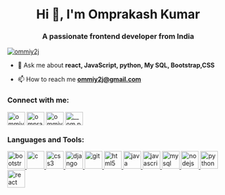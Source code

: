 <h1 align="center">Hi 👋, I'm Omprakash Kumar</h1>
<h3 align="center">A passionate frontend developer from India</h3>

<p align="left"> <a href="https://github.com/ryo-ma/github-profile-trophy"><img src="https://github-profile-trophy.vercel.app/?username=ommiy2j" alt="ommiy2j" /></a> </p>

- 💬 Ask me about **react, JavaScript, python, My SQL, Bootstrap,CSS**

- 📫 How to reach me **ommiy2j@gmail.com**

<h3 align="left">Connect with me:</h3>
<p align="left">
<a href="https://dev.to/ommiy2j" target="blank"><img align="center" src="https://cdn.jsdelivr.net/npm/simple-icons@3.0.1/icons/dev-dot-to.svg" alt="ommiy2j" height="30" width="40" /></a>
<a href="https://twitter.com/ompraka55399766" target="blank"><img align="center" src="https://cdn.jsdelivr.net/npm/simple-icons@3.0.1/icons/twitter.svg" alt="ompraka55399766" height="30" width="40" /></a>
<a href="https://fb.com/ommiy2j" target="blank"><img align="center" src="https://cdn.jsdelivr.net/npm/simple-icons@3.0.1/icons/facebook.svg" alt="ommiy2j" height="30" width="40" /></a>
<a href="https://instagram.com/__om.prakash__" target="blank"><img align="center" src="https://cdn.jsdelivr.net/npm/simple-icons@3.0.1/icons/instagram.svg" alt="__om.prakash__" height="30" width="40" /></a>
</p>

<h3 align="left">Languages and Tools:</h3>
<p align="left"> <a href="https://getbootstrap.com" target="_blank"> <img src="https://devicons.github.io/devicon/devicon.git/icons/bootstrap/bootstrap-plain.svg" alt="bootstrap" width="40" height="40"/> </a> <a href="https://www.cprogramming.com/" target="_blank"> <img src="https://devicons.github.io/devicon/devicon.git/icons/c/c-original.svg" alt="c" width="40" height="40"/> </a> <a href="https://www.w3schools.com/css/" target="_blank"> <img src="https://devicons.github.io/devicon/devicon.git/icons/css3/css3-original-wordmark.svg" alt="css3" width="40" height="40"/> </a> <a href="https://www.djangoproject.com/" target="_blank"> <img src="https://devicons.github.io/devicon/devicon.git/icons/django/django-original.svg" alt="django" width="40" height="40"/> </a> <a href="https://git-scm.com/" target="_blank"> <img src="https://www.vectorlogo.zone/logos/git-scm/git-scm-icon.svg" alt="git" width="40" height="40"/> </a> <a href="https://www.w3.org/html/" target="_blank"> <img src="https://devicons.github.io/devicon/devicon.git/icons/html5/html5-original-wordmark.svg" alt="html5" width="40" height="40"/> </a> <a href="https://www.java.com" target="_blank"> <img src="https://devicons.github.io/devicon/devicon.git/icons/java/java-original-wordmark.svg" alt="java" width="40" height="40"/> </a> <a href="https://developer.mozilla.org/en-US/docs/Web/JavaScript" target="_blank"> <img src="https://devicons.github.io/devicon/devicon.git/icons/javascript/javascript-original.svg" alt="javascript" width="40" height="40"/> </a> <a href="https://www.mysql.com/" target="_blank"> <img src="https://devicons.github.io/devicon/devicon.git/icons/mysql/mysql-original-wordmark.svg" alt="mysql" width="40" height="40"/> </a> <a href="https://nodejs.org" target="_blank"> <img src="https://devicons.github.io/devicon/devicon.git/icons/nodejs/nodejs-original-wordmark.svg" alt="nodejs" width="40" height="40"/> </a> <a href="https://www.python.org" target="_blank"> <img src="https://devicons.github.io/devicon/devicon.git/icons/python/python-original.svg" alt="python" width="40" height="40"/> </a> <a href="https://reactjs.org/" target="_blank"> <img src="https://devicons.github.io/devicon/devicon.git/icons/react/react-original-wordmark.svg" alt="react" width="40" height="40"/> </a> </p>

